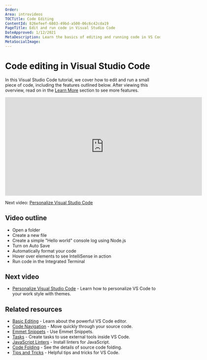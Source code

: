 ```yaml
---
Order:
Area: introvideos
TOCTitle: Code Editing
ContentId: 826efeef-6803-49bd-a500-06c6c42cda19
PageTitle: Edit and run code in Visual Studio Code
DateApproved: 1/12/2021
MetaDescription: Learn the basics of editing and running code in VS Code.
MetaSocialImage:
---
```


# Code editing in Visual Studio Code

In this Visual Studio Code tutorial, we cover how to edit and run a small piece of code, including the features outlined below. After viewing this overview, read on in the [Learn More](/docs/introvideos/codeediting.md#learn-more) section to see more features.

<iframe src="https://www.microsoft.com/en-us/videoplayer/embed/RE4M6Vx" width="640" height="320" allowFullScreen="true" frameBorder="0"></iframe>

Next video: [Personalize Visual Studio Code](/docs/introvideos/configure.md)

## Video outline

- Open a folder
- Create a new file
- Create a simple "Hello world" console log using Node.js
- Turn on Auto Save
- Automatically format your code
- Hover over elements to see IntelliSense in action
- Run code in the Integrated Terminal

## Next video

- [Personalize Visual Studio Code](/docs/introvideos/configure.md) - Learn how to personalize VS Code to your work style with themes.

## Related resources

- [Basic Editing](/docs/editor/codebasics.md) - Learn about the powerful VS Code editor.
- [Code Navigation](/docs/editor/editingevolved.md) - Move quickly through your source code.
- [Emmet Snippets](/docs/languages/html.md#emmet-snippets) - Use Emmet Snippets.
- [Tasks](/docs/editor/tasks.md) - Create tasks to use external tools inside VS Code.
- [JavaScript Linters](/docs/languages/javascript.md#javascript-linters) - Install linters for JavaScript.
- [Code Folding](/docs/editor/codebasics.md#folding) - See the details of source code folding.
- [Tips and Tricks](/docs/getstarted/tips-and-tricks.md) - Helpful tips and tricks for VS Code.
